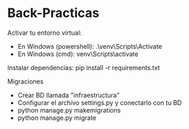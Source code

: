 # Back-Practicas

Activar tu entorno virtual:
  - En Windows (powershell):
    .\venv\Scripts\Activate
  - En Windows (cmd):
    venv\Scripts\activate

Instalar dependencias:
  pip install -r requirements.txt

Migraciones
  - Crear BD llamada "infraestructura"
  - Configurar el archivo settings.py y conectarlo con tu BD
  - python manage.py makemigrations
  - python manage.py migrate
